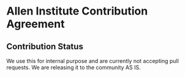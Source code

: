 # Allen Institute Contribution Agreement

## Contribution Status
We use this for internal purpose and are currently not accepting pull requests. We are releasing it to the community AS IS. 

<!-- ## Agreement

This document describes the terms under which you may make “Contributions” — 
which may include without limitation, software additions, revisions, bug fixes, configuration changes,
documentation, or any other materials — to any of the projects owned or managed by the Allen Institute.
If you have questions about these terms, please contact us at terms@alleninstitute.org.  

You certify that:

- Your Contributions are either:
    1.	Created in whole or in part by you and you have the right to submit them under the designated license (described below); or
    2.	Based upon previous work that, to the best of your knowledge, is covered under an appropriate open source license and you have the right under that license to submit that work with modifications,whether created in whole or in part by you, under the designated license; or
    3.	Provided directly to you by some other person who certified (1) or (2) and you have not modified them.
- You are granting your Contributions to the Allen Institute under the terms of the Allen Institute Software License (the “designated license”).
- You understand and agree that the Allen Institute projects and your Contributions are public and that 
a record of the Contributions (including all metadata and personal information you submit with them) is 
maintained indefinitely and may be redistributed consistent with the Allen Institute’s mission and the 
Allen Institute Software License (the “designated license”).   -->
